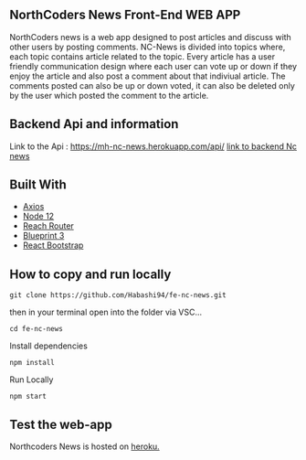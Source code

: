 ## NorthCoders News Front-End WEB APP

NorthCoders news is a web app designed to post articles and discuss with other users by posting comments. NC-News is divided into topics where, each topic contains article related to the topic. Every article has a user friendly communication design where each user can vote up or down if they enjoy the article and also post a comment about that indiviual article. The comments posted can also be up or down voted, it can also be deleted only by the user which posted the comment to the article.

## Backend Api and information

Link to the Api : https://mh-nc-news.herokuapp.com/api/
[link to backend Nc news](https://github.com/Habashi94/NC-News)

## Built With

- [Axios](https://github.com/axios/axios)
- [Node 12](https://nodejs.org)
- [Reach Router](https://reach.tech/router)
- [Blueprint 3](https://blueprintjs.com)
- [React Bootstrap](https://react-bootstrap.github.io/)

## How to copy and run locally

```
git clone https://github.com/Habashi94/fe-nc-news.git
```

then in your terminal open into the folder via VSC...

```
cd fe-nc-news
```

Install dependencies

```
npm install
```

Run Locally

```
npm start
```

## Test the web-app

Northcoders News is hosted on <a href='https://nc-news-mh.herokuapp.com/ '>heroku.</a>
